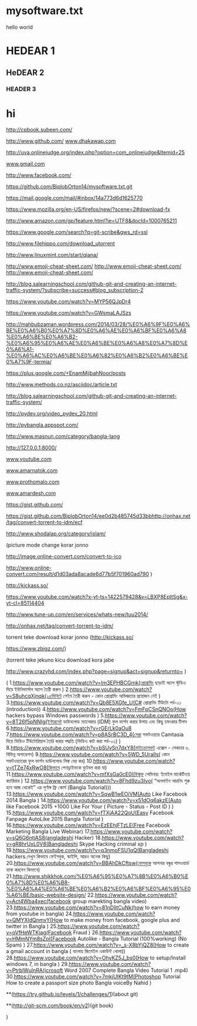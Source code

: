 mysoftware.txt
==============
hello world
# HEDEAR 1
## HeDEAR 2
### HEADER 3
# hi
http://cpbook.subeen.com/

http://www.github.com/
www.dhakawap.com

http://uva.onlinejudge.org/index.php?option=com_onlinejudge&Itemid=25

 www.gmail.com
 
 
 
 
 http://www.facebook.com/

https://github.com/BiplobOrton14/mysoftware.txt.git

https://mail.google.com/mail/#inbox/14a773d6d1625770


https://www.mozilla.org/en-US/firefox/new/?scene=2#download-fx

http://www.amazon.com/gp/feature.html?ie=UTF8&docId=1000765211

https://www.google.com/search?q=git-scribe&gws_rd=ssl



http://www.filehippo.com/download_utorrent



http://www.linuxmint.com/start/qiana/


http://www.emoji-cheat-sheet.com/
http://www.emoji-cheat-sheet.com/
http://www.emoji-cheat-sheet.com/


http://blog.salearningschool.com/github-git-and-creating-an-internet-traffic-system/?subscribe=success#blog_subscription-2




https://www.youtube.com/watch?v=MYP56QJpDr4


https://www.youtube.com/watch?v=GWsmaLAJSzs


http://mahbubzaman.wordpress.com/2014/03/28/%E0%A6%9F%E0%A6%BE%E0%A6%B0%E0%A7%8D%E0%A6%AE%E0%A6%BF%E0%A6%A8%E0%A6%BE%E0%A6%B2-%E0%A6%95%E0%A6%AE%E0%A6%BE%E0%A6%A8%E0%A7%8D%E0%A6%A1-%E0%A6%AC%E0%A6%BE%E0%A6%82%E0%A6%B2%E0%A6%BE%E0%A7%9F-termia/

https://plus.google.com/+EnamMijbahNoor/posts

http://www.methods.co.nz/asciidoc/article.txt

http://blog.salearningschool.com/github-git-and-creating-an-internet-traffic-system/


http://pydev.org/video_pydev_20.html


http://pybangla.appspot.com/


http://www.masnun.com/category/bangla-lang


http://127.0.0.1:8000/

www.youtube.com

www.amarnatok.com

www.prothomalo.com

www.amardesh.com

https://gist.github.com/

https://gist.github.com/BiplobOrton14/ee0d2b485745d33bbhttp://onhax.net/tag/convert-torrent-to-idm/ecf

http://www.shodalap.org/category/islam/

(picture mode change korar jonno

http://image.online-convert.com/convert-to-ico


http://www.online-convert.com/result/d1d03ada8acade6d77b5f701960ad790
)

http://kickass.so/

https://www.youtube.com/watch?x-yt-ts=1422579428&v=LBXP8EpItSg&x-yt-cl=85114404

http://www.tune-up.com/en/services/whats-new/tuu2014/

http://onhax.net/tag/convert-torrent-to-idm/

torrent teke download korar jonno 
(http://kickass.so/

https://www.zbigz.com/)

(torrent teke jekuno kicu download kora jabe

http://www.crazyhd.com/index.php?page=signup&act=signup&returnto=
)


(
1.https://www.youtube.com/watch?v=lm3EPHBCGmk(প্রোগ্রামিং ছাড়াই অ্যাপ স্টুডিও দিয়ে ইউনিভার্সাল অ্যাপ তৈরী করুন )
2.https://www.youtube.com/watch?v=S8uhcqXjnqk(২৫মিনিটে গেইম তৈরী করুন - কোন প্রোগ্রামিং অভিজ্ঞতার প্রয়োজন নেই )
3.https://www.youtube.com/watch?v=Qb8E5XGfe_U(C# প্রোগ্রামিং টিউটো পর্ব-০১ (introduction))
4.https://www.youtube.com/watch?v=FmFpCSnQNOo(How hackers bypass Windows passwords )
5.https://www.youtube.com/watch?v=8T26f5pNNIg(ইন্টারনেট ডাউনলোড ম্যানেজার (IDM) ফুল ভার্শন করার উপায় এবং কিছু চমৎকার টিপস 
6.https://www.youtube.com/watch?v=rGErLk0aOu8
7.https://www.youtube.com/watch?v=p8ASrBC3D_4(সেরা সফটওয়্যার Camtasia দিয়ে ভিডিও টিউটোরিয়াল তৈরি করার পদ্ধতি (ভিডিও কাট করা পর্ব-০২) )
8.https://www.youtube.com/watch?v=bSUvSn7dxY8(মাইক্রোসফট এক্সেল - লেকচার ৬. বিভিন্ন অপারেশন)
9.https://www.youtube.com/watch?v=5WD_5UralIs( কোন সফটওয়্যারের ফুল ভার্শন ডাউনলোড লিঙ্ক বের কর)
10.https://www.youtube.com/watch?v=tTZe74xRwO8(কিভাবে পেনড্রাইভকে বুটেবল করা যা)
11.https://www.youtube.com/watch?v=mfXsGa0cE0I(উন্মুক্ত সেমিনার: ইমেইল মার্কেটিংয়ে ক্যারিয়ার )
12.https://www.youtube.com/watch?v=8Fhd9zu3Ivo(
“অনলাইন আরনিং শুরু হবে আজ থেকেই” এর পূর্ণাঙ্গ ফ্রি কোর্স (Bangla Tutorial)))
13.https://www.youtube.com/watch?v=SqwB1wEOiVM(Auto Like Facebook 2014 Bangla )
14.https://www.youtube.com/watch?v=x51dOq6akzE(Auto like Facebook 2015 +1000 Like For Your ( Picture - Status - Post ID ) )
15.https://www.youtube.com/watch?v=fTXjAA22QoU(Easy Facebook Fanpage AutoLike 2015 Bangla Tutorial )
16.https://www.youtube.com/watch?v=EzEEhjFTzLE(Free Facebook Marketing Bangla Live Webinar)
17.https://www.youtube.com/watch?v=sQ6G6ntjAS8(angladeshi Hacker)
18.https://www.youtube.com/watch?v=gR8hrUxL0V8(Bangladeshi Skype Hacking criminal xp )
19.https://www.youtube.com/watch?v=q3nmoFSU1qQ(Bangladeshi hackers.দেখুন কিভাবে ফেইসবুক, স্কাইপি, আরও অনেক কিছু)
20.https://www.youtube.com/watch?v=BBAhDkCftsw(ফেসবুকে আপনার বন্ধুর পাসওয়ার্ড হ্যাক করবেন কিভাবে)
21.http://www.shikkhok.com/%E0%A6%95%E0%A7%8B%E0%A6%B0%E0%A7%8D%E0%A6%B8-%E0%A6%A4%E0%A6%BE%E0%A6%B2%E0%A6%BF%E0%A6%95%E0%A6%BE/basic-website-design/
22.https://www.youtube.com/watch?v=Act4Wba4xec(facebook group marekting bangla video)
23.https://www.youtube.com/watch?v=81nDlitCuNk(how to earn money from youtube in bangla)
24.https://www.youtube.com/watch?v=QMYXIdQnmvY(How to make money from facebook, google plus and twitter in Bangla )
25.https://www.youtube.com/watch?v=oVfHeWTKjag(Facebook Fraud )
26.https://www.youtube.com/watch?v=HMmNYm8sZpI(Facebook Autolike - Bangla Tutorial (100%working) (No Spam) )
27.https://www.youtube.com/watch?v=_s-X8bYjQZ8(How to create a gmail account in bangla ( বাংলায় জিমেইল একাউন্ট খোলা))
28.https://www.youtube.com/watch?v=OhyKZ5J_bs0(How to setup/Install windows 7, in bangla )
29.https://www.youtube.com/watch?v=PtrblWulnRA(icrosoft Word 2007 Complete Bangla Video Tutorial 1 .mp4)
30.https://www.youtube.com/watch?v=7mkjUIKt9tM(Photoshop Tutorial How to create a passport size photo Bangla voiceBy Nahid )



**(https://try.github.io/levels/1/challenges/1)(about git)


**(http://git-scm.com/book/en/v2)(git book)





)
